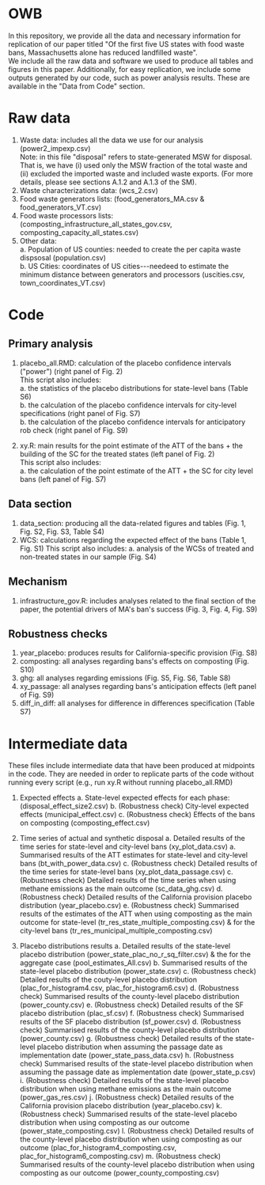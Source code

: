 # OWB

In this repository, we provide all the data and necessary information for replication of our paper titled "Of the first five US states with food waste bans, Massachusetts alone has reduced landfilled waste".  
We include all the raw data and software we used to produce all tables and figures in this paper. 
Additionally, for easy replication, we include some outputs generated by our code, such as power analysis results. These are available in the "Data from Code" section.


# Raw data 

1. Waste data: includes all the data we use for our analysis (power2_impexp.csv)   
   Note: in this file "disposal" refers to state-generated MSW for disposal. That is, we have (i) used only the MSW fraction of the total waste and (ii) excluded the imported waste and included waste exports. (For more details, please see sections A.1.2 and A.1.3 of the SM).
3. Waste characterizations data:  (wcs_2.csv)
4. Food waste generators lists: (food_generators_MA.csv & food_generators_VT.csv)
5. Food waste processors lists: (composting_infrastructure_all_states_gov.csv, composting_capacity_all_states.csv)
6. Other data:   
   a. Population of US counties: needed to create the per capita waste dispsosal (population.csv)   
   b. US Cities: coordinates of US cities---needeed to estimate the minimum distance between generators and processors (uscities.csv, town_coordinates_VT.csv)


# Code

## Primary analysis
1. placebo_all.RMD: calculation of the placebo confidence intervals ("power") (right panel of Fig. 2)   
	This script also includes:  
		 a. the statistics of the placebo distributions for state-level bans (Table S6)   
		 b. the calculation of the placebo confidence intervals for city-level specifications (right panel of Fig. S7)  
		 b. the calculation of the placebo confidence intervals for anticipatory rob check (right panel of Fig. S9)  


2. xy.R: main results for the point estimate of the ATT of the bans + the building of the SC for the treated states (left panel of Fig. 2)   
	This script also includes:   
		 a. the calculation of the point estimate of the ATT + the SC for city level bans (left panel of Fig. S7)   

## Data section
1. data_section: producing all the data-related figures and tables (Fig. 1, Fig. S2, Fig. S3, Table S4)
2. WCS: calculations regarding the expected effect of the bans (Table 1, Fig. S1)
	This script also includes:
		a. analysis of the WCSs of treated and non-treated states in our sample (Fig. S4)
## Mechanism
1. infrastructure_gov.R: includes analyses related to the final section of the paper, the potential drivers of MA's ban's success (Fig. 3, Fig. 4, Fig. S9)

## Robustness checks
1. year_placebo: produces results for California-specific provision (Fig. S8)
2. composting: all analyses regarding bans's effects on composting (Fig. S10)
3. ghg: all analyses regarding emissions (Fig. S5, Fig. S6, Table S8)
4. xy_passage: all analyses regarding bans's anticipation effects (left panel of Fig. S9)
5. diff_in_diff: all analyses for difference in differences specification (Table S7)

# Intermediate data
These files include intermediate data that have been produced at midpoints in the code. They are needed in order to replicate parts of the code without running every script (e.g., run xy.R without running placebo_all.RMD)

1. Expected effects 
	a. State-level expected effects for each phase: (disposal_effect_size2.csv)
	b. (Robustness check) City-level expected effects (municipal_effect.csv)
	c. (Robustness check) Effects of the bans on composting (composting_effect.csv)

2. Time series of actual and synthetic disposal 
	a. Detailed results of the time series for state-level and city-level bans (xy_plot_data.csv)
	a. Summarised results of the ATT estimates for state-level and city-level bans (bt_with_power_data.csv)
	c. (Robustness check) Detailed results of the time series for state-level bans (xy_plot_data_passage.csv)
	c. (Robustness check) Detailed results of the time series when using methane emissions as the main outcome (sc_data_ghg.csv)
	d. (Robustness check) Detailed results of the California provision placebo distribution (year_placebo.csv)
	e. (Robustness check) Summarised results of the estimates of the ATT when using composting as the main outcome for state-level (tr_res_state_multiple_composting.csv) & for the city-level bans (tr_res_municipal_multiple_composting.csv)

3. Placebo distributions results 
	a. Detailed results of the state-level placebo distribution (power_state_plac_no_r_sq_filter.csv) & the for the aggregate case (pool_estimates_All.csv)
	b. Summarised results of the state-level placebo distribution (power_state.csv)
	c. (Robustness check) Detailed results of the couty-level placebo distribution (plac_for_histogram4.csv, plac_for_histogram6.csv)
	d. (Robustness check) Summarised results of the county-level placebo distribution (power_county.csv)
	e. (Robustness check) Detailed results of the SF placebo distribution (plac_sf.csv)
	f. (Robustness check) Summarised results of the SF placebo distribution (sf_power.csv)
	d. (Robustness check) Summarised results of the county-level placebo distribution (power_county.csv)
	g. (Robustness check) Detailed results of the state-level placebo distribution when assuming the passage date as implementation date (power_state_pass_data.csv)
	h. (Robustness check) Summarised results of the state-level placebo distribution when assuming the passage date as implementation date (power_state_p.csv)
	i. (Robustness check) Detailed results of the state-level placebo distribution when using methane emissions as the main outcome (power_gas_res.csv)
	j. (Robustness check) Detailed results of the California provision placebo distribution (year_placebo.csv)
	k. (Robustness check) Summarised results of the state-level placebo distribution when using composting as our outcome (power_state_composting.csv)
	l. (Robustness check) Detailed results of the county-level placebo distribution when using composting as our outcome (plac_for_histogram4_composting.csv, plac_for_histogram6_composting.csv)
	m. (Robustness check) Summarised results of the county-level placebo distribution when using composting as our outcome (power_county_composting.csv)
